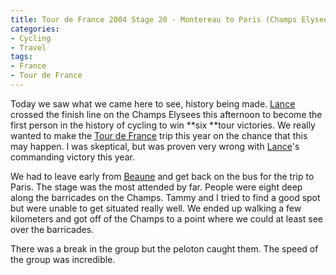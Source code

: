 ```yaml
---
title: Tour de France 2004 Stage 20 - Montereau to Paris (Champs Elysees)
categories:
- Cycling
- Travel
tags:
- France
- Tour de France
---
```


Today we saw what we came here to see, history being made. [Lance](http://www.lancearmstrong.com/) crossed the finish line on the Champs Elysees this afternoon to become the first person in the history of cycling to win **six **tour victories. We really wanted to make the [Tour de France](http://www.letour.com/indexus.html) trip this year on the chance that this may happen. I was skeptical, but was proven very wrong with [Lance](http://www.lancearmstrong.com/)'s commanding victory this year.

We had to leave early from [Beaune](http://beaune-burgundy.com/) and get back on the bus for the trip to Paris. The stage was the most attended by far. People were eight deep along the barricades on the Champs. Tammy and I tried to find a good spot but were unable to get situated really well. We ended up walking a few kilometers and got off of the Champs to a point where we could at least see over the barricades.

There was a break in the group but the peloton caught them. The speed of the group was incredible.
